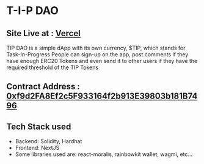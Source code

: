 # T-I-P DAO

## Site Live at : [Vercel](https://tip-dao.vercel.app/)

TIP DAO is a simple dApp with its own currency, $TIP, which stands for Task-In-Progress
People can sign-up on the app, post comments if they have enough ERC20 Tokens and even send it to other users if they have the required threshold of the TIP Tokens

## Contract Address : [0xf9d2FA8Ef2c5F933164f2b913E39803b181B7496](https://goerli.etherscan.io/address/0xf9d2FA8Ef2c5F933164f2b913E39803b181B7496)

## Tech Stack used

- Backend: Solidity, Hardhat
- Frontend: NextJS
- Some libraries used are: react-moralis, rainbowkit wallet, wagmi, etc...
